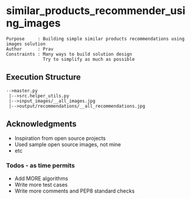 # similar_products_recommender_using_images

```
Purpose 	: Building simple similar products recommendations using images solution
Author   	: Prav
Constraints : Many ways to build solution design
			  Try to simplify as much as possible
```
## Execution Structure
	-->master.py
	 |-->src.helper_utils.py
	 |-->input_images/__all_images.jpg
	 |-->output/recommendations/__all_recommendations.jpg

## Acknowledgments

* Inspiration from open source projects
* Used sample open source images, not mine
* etc

### Todos - as time permits

 - Add MORE algorithms
 - Write more test cases
 - Write more comments and PEP8 standard checks